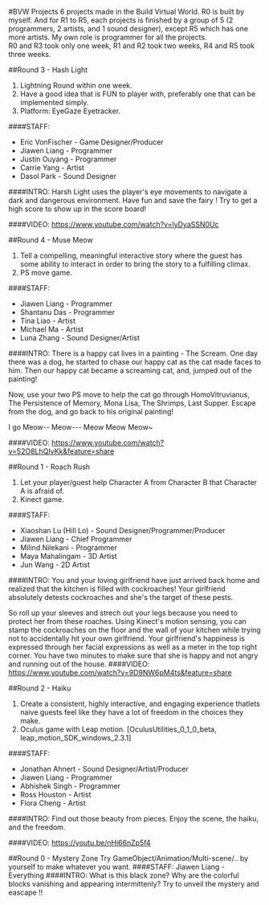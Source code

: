 #BVW Projects
6 projects made in the Build Virtual World. R0 is built by myself. And for R1 to R5, each projects is finished by a group of 5 (2 programmers, 2 artists, and 1 sound designer), except R5 which has one more artists. My own role is programmer for all the projects.<br>
R0 and R3 took only one week, R1 and R2 took two weeks, R4 and R5 took three weeks.

##Round 3 - Hash Light
1. Lightning Round within one week.
2. Have a good idea that is FUN to player with, preferably one that can be implemented simply.
2. Platform: EyeGaze Eyetracker.

####STAFF:
- Eric VonFischer	- Game Designer/Producer <br>
- Jiawen Liang 	- Programmer<br>
- Justin Ouyang	- Programmer<br>
- Carrie Yang	- Artist<br>
- Dasol Park	- Sound Designer<br>

####INTRO:
Harsh Light uses the player's eye movements to navigate a dark and dangerous environment. Have fun and save the fairy ! Try to get a high score to show up in the score board!

####VIDEO:
https://www.youtube.com/watch?v=lyDyaSSN0Uc

##Round 4 - Muse Meow
1. Tell a compelling, meaningful interactive story where the guest has some ability to interact in order to bring the story to a fulfilling climax.
2. PS move game.

####STAFF:
- Jiawen Liang - Programmer
- Shantanu Das - Programmer
- Tina Liao - Artist
- Michael Ma - Artist
- Luna Zhang - Sound Designer/Artist

####INTRO:
There is a happy cat lives in a painting - The Scream. One day there was a dog, he started to chase our happy cat as the cat made faces to him. Then our happy cat became a screaming cat, and, jumped out of the painting!<br>

Now, use your two PS move to help the cat go through HomoVitruvianus, The Persistence of Memory, Mona Lisa, The Shrimps, Last Supper. Escape from the dog, and go back to his original painting!<br>

I go Meow-- Meow--- Meow Meow Meow~

####VIDEO:
https://www.youtube.com/watch?v=52O8LhQIvKk&feature=share

##Round 1 - Roach Rush
1. Let your player/guest help Character A from Character B that Character A is afraid of.
2. Kinect game.

####STAFF:
- Xiaoshan Lu (Hill Lo) - Sound Designer/Programmer/Producer <br>
- Jiawen Liang - Chief Programmer<br>
- Milind Nilekani - Programmer<br>
- Maya Mahalingam - 3D Artist<br>
- Jun Wang - 2D Artist<br>

####INTRO:
You and your loving girlfriend have just arrived back home and realized that the kitchen is filled with cockroaches! Your girlfriend absolutely detests cockroaches and she's the target of these pests.<br>

So roll up your sleeves and strech out your legs because you need to protect her from these roaches. Using Kinect's motion sensing, you can stamp the cockroaches on the floor and the wall of your kitchen
while trying not to accidentally hit your own girlfriend. Your girlfriend's happiness is expressed through her facial expressions as well as a meter in the top right corner. You have two minutes to make sure that she is happy and not angry and running out of the house.
####VIDEO:
https://www.youtube.com/watch?v=9D9NW6pM4ts&feature=share

##Round 2 - Haiku
1. Create a consistent, highly interactive, and engaging experience thatlets naive guests feel like they have a lot of freedom in the choices they make.
2. Oculus game with Leap motion. [OculusUtilities_0_1_0_beta, leap_motion_SDK_windows_2.3.1]

####STAFF:
- Jonathan Ahnert - Sound Designer/Artist/Producer <br>
- Jiawen Liang - Programmer<br>
- Abhishek Singh - Programmer<br>
- Ross Houston - Artist<br>
- Flora Cheng - Artist<br>

####INTRO:
Find out those beauty from pieces. Enjoy the scene, the haiku, and the freedom.

####VIDEO:
https://youtu.be/nHi66nZp5f4

##Round 0 - Mystery Zone
Try GameObject/Animation/Multi-scene/.. by yourself to make whatever you want.
####STAFF:
Jiawen Liang - Everything
####INTRO:
What is this black zone? Why are the colorful blocks vanishing and appearing intermittenly? Try to unveil the mystery and eascape !!

